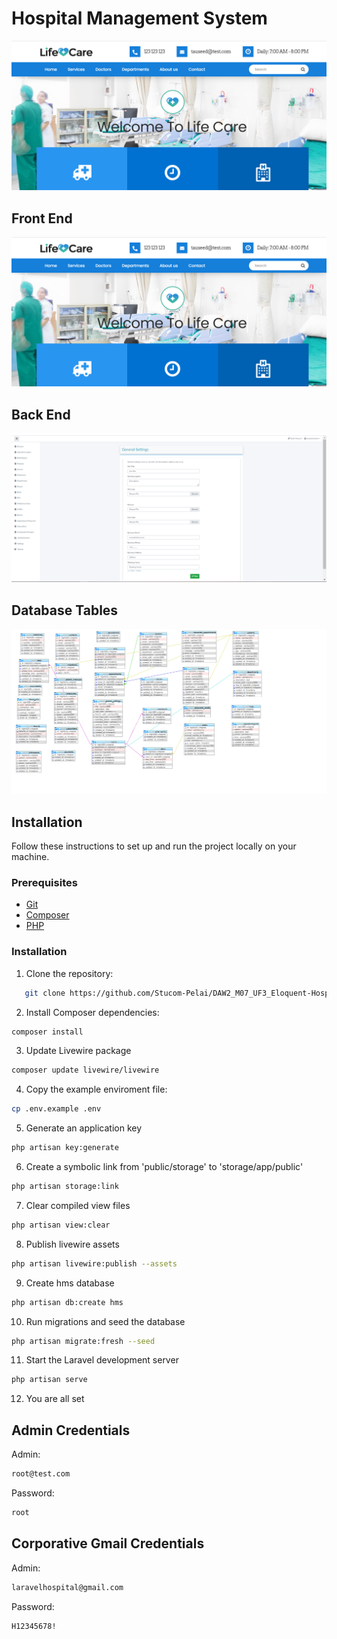 # Hospital Management System

![Front End](FrontEnd.png)

## Front End

![Front End](FrontEnd.png)

## Back End

![Back End](admin-screenshot.png)

## Database Tables

![Database Tables](Tables_Screenshot.png)

## Installation

Follow these instructions to set up and run the project locally on your machine.

### Prerequisites

-   [Git](https://git-scm.com/)
-   [Composer](https://getcomposer.org/)
-   [PHP](https://www.php.net/)

### Installation

1. Clone the repository:

```bash
   git clone https://github.com/Stucom-Pelai/DAW2_M07_UF3_Eloquent-Hospital.git
```

2. Install Composer dependencies:

```bash
composer install
```

3. Update Livewire package 

```bash
composer update livewire/livewire
```

4. Copy the example enviroment file:

```bash
cp .env.example .env
```

5. Generate an application key

```bash
php artisan key:generate
```

6. Create a symbolic link from 'public/storage' to 'storage/app/public'

```bash
php artisan storage:link
```

7. Clear compiled view files

```bash
php artisan view:clear
```

8. Publish livewire assets

```bash
php artisan livewire:publish --assets
```

9. Create hms database

```bash
php artisan db:create hms
```

10. Run migrations and seed the database

```bash
php artisan migrate:fresh --seed
```

11. Start the Laravel development server 

```bash
php artisan serve
```

12. You are all set

## Admin Credentials

Admin:

```bash
root@test.com
```

Password:

```bash
root
```

## Corporative Gmail Credentials

Admin:

```bash
laravelhospital@gmail.com
```

Password:

```bash
H12345678!
```

